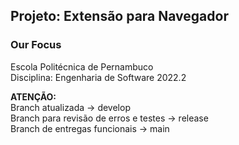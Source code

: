 ## Projeto: Extensão para Navegador
### Our Focus
Escola Politécnica de Pernambuco <br>
Disciplina: Engenharia de Software 2022.2

**ATENÇÃO:** <br>
Branch atualizada -> develop <br>
Branch para revisão de erros e testes -> release <br>
Branch de entregas funcionais -> main
